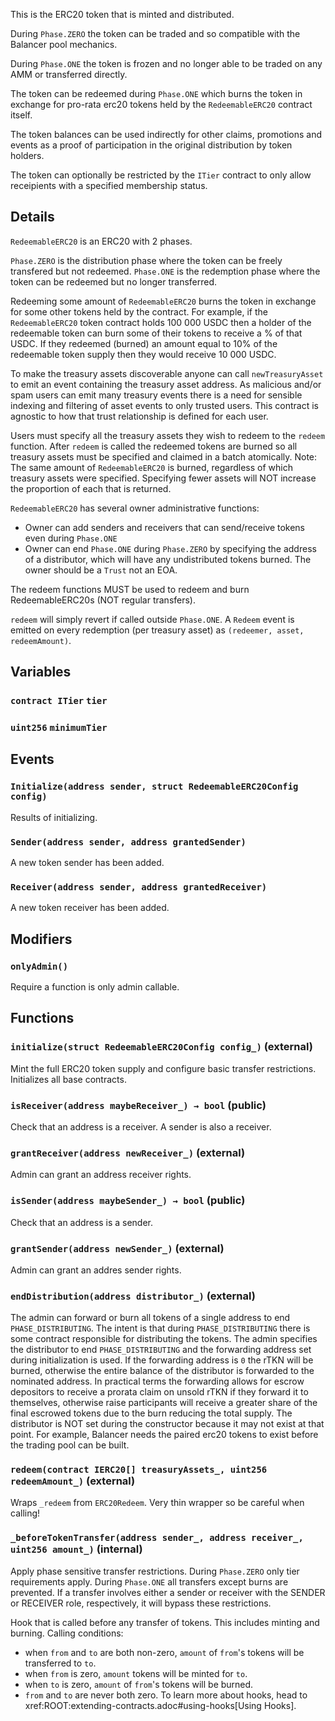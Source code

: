 This is the ERC20 token that is minted and distributed.

During `Phase.ZERO` the token can be traded and so compatible with the
Balancer pool mechanics.

During `Phase.ONE` the token is frozen and no longer able to be traded on
any AMM or transferred directly.

The token can be redeemed during `Phase.ONE` which burns the token in
exchange for pro-rata erc20 tokens held by the `RedeemableERC20` contract
itself.

The token balances can be used indirectly for other claims, promotions and
events as a proof of participation in the original distribution by token
holders.

The token can optionally be restricted by the `ITier` contract to only
allow receipients with a specified membership status.



## Details
`RedeemableERC20` is an ERC20 with 2 phases.

`Phase.ZERO` is the distribution phase where the token can be freely
transfered but not redeemed.
`Phase.ONE` is the redemption phase where the token can be redeemed but no
longer transferred.

Redeeming some amount of `RedeemableERC20` burns the token in exchange for
some other tokens held by the contract. For example, if the
`RedeemableERC20` token contract holds 100 000 USDC then a holder of the
redeemable token can burn some of their tokens to receive a % of that USDC.
If they redeemed (burned) an amount equal to 10% of the redeemable token
supply then they would receive 10 000 USDC.

To make the treasury assets discoverable anyone can call `newTreasuryAsset`
to emit an event containing the treasury asset address. As malicious and/or
spam users can emit many treasury events there is a need for sensible
indexing and filtering of asset events to only trusted users. This contract
is agnostic to how that trust relationship is defined for each user.

Users must specify all the treasury assets they wish to redeem to the
`redeem` function. After `redeem` is called the redeemed tokens are burned
so all treasury assets must be specified and claimed in a batch atomically.
Note: The same amount of `RedeemableERC20` is burned, regardless of which
treasury assets were specified. Specifying fewer assets will NOT increase
the proportion of each that is returned.

`RedeemableERC20` has several owner administrative functions:
- Owner can add senders and receivers that can send/receive tokens even
  during `Phase.ONE`
- Owner can end `Phase.ONE` during `Phase.ZERO` by specifying the address
  of a distributor, which will have any undistributed tokens burned.
The owner should be a `Trust` not an EOA.

The redeem functions MUST be used to redeem and burn RedeemableERC20s
(NOT regular transfers).

`redeem` will simply revert if called outside `Phase.ONE`.
A `Redeem` event is emitted on every redemption (per treasury asset) as
`(redeemer, asset, redeemAmount)`.

## Variables
### `contract ITier` `tier`

### `uint256` `minimumTier`


## Events
### `Initialize(address sender, struct RedeemableERC20Config config)`

Results of initializing.




### `Sender(address sender, address grantedSender)`

A new token sender has been added.




### `Receiver(address sender, address grantedReceiver)`

A new token receiver has been added.





## Modifiers
### `onlyAdmin()`

Require a function is only admin callable.




## Functions
### `initialize(struct RedeemableERC20Config config_)` (external)

Mint the full ERC20 token supply and configure basic transfer
restrictions. Initializes all base contracts.




### `isReceiver(address maybeReceiver_) → bool` (public)

Check that an address is a receiver.
A sender is also a receiver.




### `grantReceiver(address newReceiver_)` (external)

Admin can grant an address receiver rights.




### `isSender(address maybeSender_) → bool` (public)

Check that an address is a sender.




### `grantSender(address newSender_)` (external)

Admin can grant an addres sender rights.




### `endDistribution(address distributor_)` (external)

The admin can forward or burn all tokens of a single address to end
`PHASE_DISTRIBUTING`.
The intent is that during `PHASE_DISTRIBUTING` there is some contract
responsible for distributing the tokens.
The admin specifies the distributor to end `PHASE_DISTRIBUTING` and the
forwarding address set during initialization is used. If the forwarding
address is `0` the rTKN will be burned, otherwise the entire balance of
the distributor is forwarded to the nominated address. In practical
terms the forwarding allows for escrow depositors to receive a prorata
claim on unsold rTKN if they forward it to themselves, otherwise raise
participants will receive a greater share of the final escrowed tokens
due to the burn reducing the total supply.
The distributor is NOT set during the constructor because it may not
exist at that point. For example, Balancer needs the paired erc20
tokens to exist before the trading pool can be built.




### `redeem(contract IERC20[] treasuryAssets_, uint256 redeemAmount_)` (external)

Wraps `_redeem` from `ERC20Redeem`.
Very thin wrapper so be careful when calling!



### `_beforeTokenTransfer(address sender_, address receiver_, uint256 amount_)` (internal)

Apply phase sensitive transfer restrictions.
During `Phase.ZERO` only tier requirements apply.
During `Phase.ONE` all transfers except burns are prevented.
If a transfer involves either a sender or receiver with the SENDER
or RECEIVER role, respectively, it will bypass these restrictions.


Hook that is called before any transfer of tokens. This includes
minting and burning.
Calling conditions:
- when `from` and `to` are both non-zero, `amount` of ``from``'s tokens
will be transferred to `to`.
- when `from` is zero, `amount` tokens will be minted for `to`.
- when `to` is zero, `amount` of ``from``'s tokens will be burned.
- `from` and `to` are never both zero.
To learn more about hooks, head to xref:ROOT:extending-contracts.adoc#using-hooks[Using Hooks].

